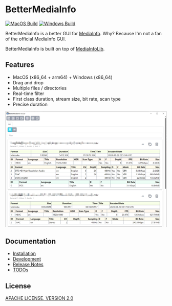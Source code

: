 # BetterMediaInfo

[![MacOS Build](https://github.com/caoccao/BetterMediaInfo/actions/workflows/macos_build.yml/badge.svg)](https://github.com/caoccao/BetterMediaInfo/actions/workflows/macos_build.yml) [![Windows Build](https://github.com/caoccao/BetterMediaInfo/actions/workflows/windows_build.yml/badge.svg)](https://github.com/caoccao/BetterMediaInfo/actions/workflows/windows_build.yml)

BetterMediaInfo is a better GUI for [MediaInfo](https://github.com/MediaArea/MediaInfo). Why? Because I'm not a fan of the official MediaInfo GUI.

BetterMediaInfo is built on top of [MediaInfoLib](https://github.com/MediaArea/MediaInfoLib).

## Features

* MacOS (x86_64 + arm64) + Windows (x86_64)
* Drag and drop
* Multiple files / directories
* Real-time filter
* First class duration, stream size, bit rate, scan type
* Precise duration

![Screenshot](https://github.com/caoccao/BetterMediaInfo/raw/main/docs/screenshots/card_view.png)

## Documentation

* [Installation](docs/installation.md)
* [Development](docs/development.md)
* [Release Notes](docs/release_notes.md)
* [TODOs](docs/todos.md)

## License

[APACHE LICENSE, VERSION 2.0](LICENSE)
